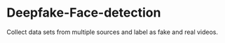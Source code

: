 # Deepfake-Face-detection
Collect data sets from multiple sources and label as fake and real videos.
